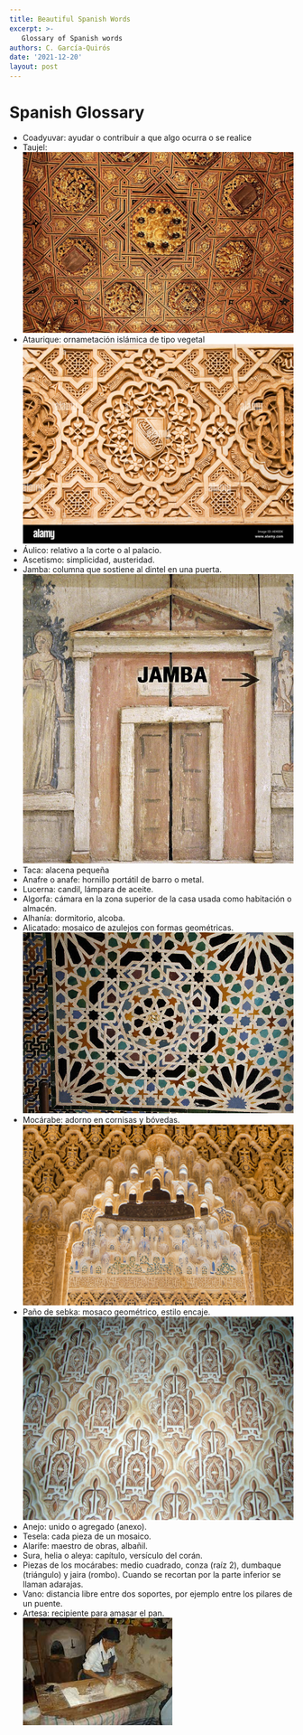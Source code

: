 ```yaml
---
title: Beautiful Spanish Words
excerpt: >-
   Glossary of Spanish words
authors: C. García-Quirós
date: '2021-12-20'
layout: post
---
```


# Spanish Glossary
- Coadyuvar: ayudar o contribuir a que algo ocurra o se realice
- Taujel: ![image](/images/taujel4bis.jpg)
- Ataurique: ornametación islámica de tipo vegetal ![image](/images/ataurique.jpg)
- Áulico: relativo a la corte o al palacio.
- Ascetismo: simplicidad, austeridad.
- Jamba: columna que sostiene al dintel en una puerta.
![image](/images/jamba.jpg)
- Taca: alacena pequeña
- Anafre o anafe: hornillo portátil de barro o metal.
- Lucerna: candil, lámpara de aceite.
- Algorfa: cámara en la zona superior de la casa usada como habitación o almacén.
- Alhanía: dormitorio, alcoba.
- Alicatado: mosaico de azulejos con formas geométricas.
![image](/images/alicatado.jpg)
- Mocárabe: adorno en cornisas y bóvedas.
![image](/images/mocarabe.jpg)
- Paño de sebka: mosaco geométrico, estilo encaje. ![image](/images/sebka.jpg)
- Anejo: unido o agregado (anexo).
- Tesela: cada pieza de un mosaico.
- Alarife: maestro de obras, albañil.
- Sura, helia o aleya: capítulo, versículo del corán.
- Piezas de los mocárabes: medio cuadrado, conza (raíz 2), dumbaque (triángulo) y jaira (rombo). Cuando se recortan por la parte inferior se llaman adarajas.
- Vano: distancia libre entre dos soportes, por ejemplo entre los pilares de un puente.
- Artesa: recipiente para amasar el pan.
![image](/images/artesa.jpeg)
